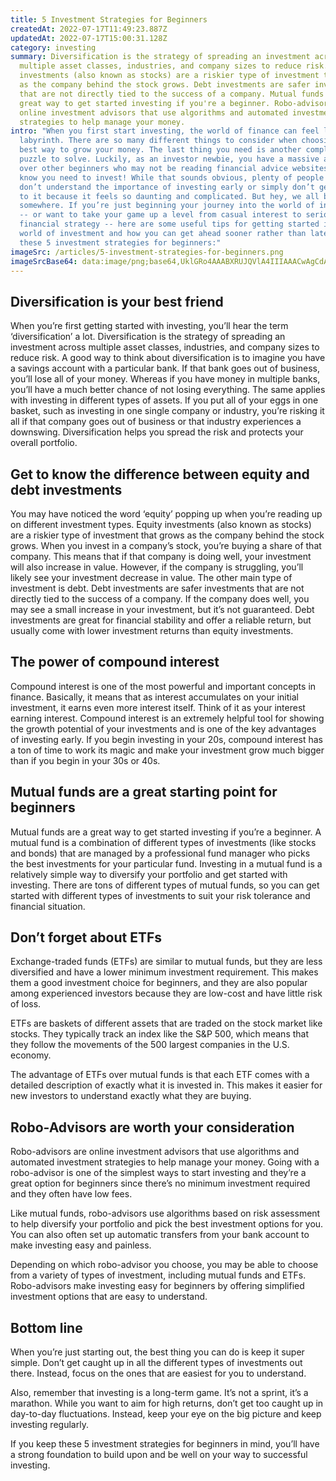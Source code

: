 ```yaml
---
title: 5 Investment Strategies for Beginners
createdAt: 2022-07-17T11:49:23.887Z
updatedAt: 2022-07-17T15:00:31.128Z
category: investing
summary: Diversification is the strategy of spreading an investment across
  multiple asset classes, industries, and company sizes to reduce risk. Equity
  investments (also known as stocks) are a riskier type of investment that grows
  as the company behind the stock grows. Debt investments are safer investments
  that are not directly tied to the success of a company. Mutual funds are a
  great way to get started investing if you're a beginner. Robo-advisors are
  online investment advisors that use algorithms and automated investment
  strategies to help manage your money.
intro: "When you first start investing, the world of finance can feel like a
  labyrinth. There are so many different things to consider when choosing the
  best way to grow your money. The last thing you need is another complicated
  puzzle to solve. Luckily, as an investor newbie, you have a massive advantage
  over other beginners who may not be reading financial advice websites: You
  know you need to invest! While that sounds obvious, plenty of people either
  don’t understand the importance of investing early or simply don’t get around
  to it because it feels so daunting and complicated. But hey, we all begin
  somewhere. If you’re just beginning your journey into the world of investments
  -- or want to take your game up a level from casual interest to serious
  financial strategy -- here are some useful tips for getting started in the
  world of investment and how you can get ahead sooner rather than later with
  these 5 investment strategies for beginners:"
imageSrc: /articles/5-investment-strategies-for-beginners.png
imageSrcBase64: data:image/png;base64,UklGRo4AAABXRUJQVlA4IIIAAACwAgCdASoKAAoAAUAmJbACdLoBJgA87UIzW0jJUFwA/vdbF0ypLbi6h1B18iLq9pa07H8v7+c8xhAvrgf35Hj+d9tP2pYXyhDK5aKb76S/792vBIgo+dKxuw+lrJ1/44hL9rUZb/9kp7/Jw9Qdf/Ao5/1fIjvuS71BqjE2r/hNigAA
---
```


## Diversification is your best friend

When you’re first getting started with investing, you’ll hear the term ‘diversification’ a lot. Diversification is the strategy of spreading an investment across multiple asset classes, industries, and company sizes to reduce risk. A good way to think about diversification is to imagine you have a savings account with a particular bank. If that bank goes out of business, you’ll lose all of your money. Whereas if you have money in multiple banks, you’ll have a much better chance of not losing everything. The same applies with investing in different types of assets. If you put all of your eggs in one basket, such as investing in one single company or industry, you’re risking it all if that company goes out of business or that industry experiences a downswing. Diversification helps you spread the risk and protects your overall portfolio.

## Get to know the difference between equity and debt investments

You may have noticed the word ‘equity’ popping up when you’re reading up on different investment types. Equity investments (also known as stocks) are a riskier type of investment that grows as the company behind the stock grows. When you invest in a company’s stock, you’re buying a share of that company. This means that if that company is doing well, your investment will also increase in value. However, if the company is struggling, you’ll likely see your investment decrease in value. The other main type of investment is debt. Debt investments are safer investments that are not directly tied to the success of a company. If the company does well, you may see a small increase in your investment, but it’s not guaranteed. Debt investments are great for financial stability and offer a reliable return, but usually come with lower investment returns than equity investments.

## The power of compound interest

Compound interest is one of the most powerful and important concepts in finance. Basically, it means that as interest accumulates on your initial investment, it earns even more interest itself. Think of it as your interest earning interest. Compound interest is an extremely helpful tool for showing the growth potential of your investments and is one of the key advantages of investing early. If you begin investing in your 20s, compound interest has a ton of time to work its magic and make your investment grow much bigger than if you begin in your 30s or 40s.

## Mutual funds are a great starting point for beginners

Mutual funds are a great way to get started investing if you’re a beginner. A mutual fund is a combination of different types of investments (like stocks and bonds) that are managed by a professional fund manager who picks the best investments for your particular fund. Investing in a mutual fund is a relatively simple way to diversify your portfolio and get started with investing. There are tons of different types of mutual funds, so you can get started with different types of investments to suit your risk tolerance and financial situation.

## Don’t forget about ETFs

Exchange-traded funds (ETFs) are similar to mutual funds, but they are less diversified and have a lower minimum investment requirement. This makes them a good investment choice for beginners, and they are also popular among experienced investors because they are low-cost and have little risk of loss.

ETFs are baskets of different assets that are traded on the stock market like stocks. They typically track an index like the S&P 500, which means that they follow the movements of the 500 largest companies in the U.S. economy.

The advantage of ETFs over mutual funds is that each ETF comes with a detailed description of exactly what it is invested in. This makes it easier for new investors to understand exactly what they are buying.

## Robo-Advisors are worth your consideration

Robo-advisors are online investment advisors that use algorithms and automated investment strategies to help manage your money. Going with a robo-advisor is one of the simplest ways to start investing and they’re a great option for beginners since there’s no minimum investment required and they often have low fees.

Like mutual funds, robo-advisors use algorithms based on risk assessment to help diversify your portfolio and pick the best investment options for you. You can also often set up automatic transfers from your bank account to make investing easy and painless.

Depending on which robo-advisor you choose, you may be able to choose from a variety of types of investment, including mutual funds and ETFs. Robo-advisors make investing easy for beginners by offering simplified investment options that are easy to understand.

## Bottom line

When you’re just starting out, the best thing you can do is keep it super simple. Don’t get caught up in all the different types of investments out there. Instead, focus on the ones that are easiest for you to understand.

Also, remember that investing is a long-term game. It’s not a sprint, it’s a marathon. While you want to aim for high returns, don’t get too caught up in day-to-day fluctuations. Instead, keep your eye on the big picture and keep investing regularly.

If you keep these 5 investment strategies for beginners in mind, you’ll have a strong foundation to build upon and be well on your way to successful investing.
